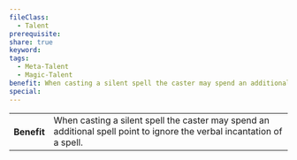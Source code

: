 ```yaml
---
fileClass:
  - Talent
prerequisite: 
share: true
keyword: 
tags:
  - Meta-Talent
  - Magic-Talent
benefit: When casting a silent spell the caster may spend an additional spell point to ignore the verbal incantation of a spell.
special: 
---
```

<p><span dir="ltr" style="overflow-x: auto;"><table><tbody><tr><th dir="ltr">Benefit</th><td dir="ltr">When casting a silent spell the caster may spend an additional spell point to ignore the verbal incantation of a spell.</td></tr></tbody></table></span></p>